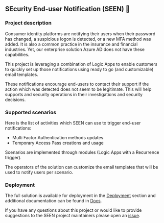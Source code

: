 ## SEcurity End-user Notification (SEEN) 👀

### Project description

Consumer identity platforms are notifying their users when their password has changed, a suspicious logon is detected, or a new MFA method was added. It is also a common practice in the insurance and financial industries. Yet, our enterprise solution Azure AD does not have these capabilities.

This project is leveraging a combination of Logic Apps to enable customers to quickly set up those notifications using ready to go (and customizable) email templates. 

These notifications encourage end-users to contact their support if the action which was detected does not seem to be legitimate. This will help supports and security operations in their investigations and security decisions. 

### Supported scenarios

Here is the list of activities which SEEN can use to trigger end-user notifications:
- Multi Factor Authentication methods updates
- Temporary Access Pass creations and usage

Scenarios are implemented through modules (Logic Apps with a Recurrence trigger).

The operators of the solution can customize the email templates that will be used to notify users per scenario.

### Deployment

The full solution is available for deployment in the [Deployment](/deploy/) section and additional documentation can be found in [Docs](/docs/).

If you have any questions about this project or would like to provide suggestions to the SEEN project maintainers please open an [issue](https://github.com/piaudonn/SecurityNotifications/issues/new/choose).

